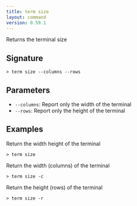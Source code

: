 ```yaml
---
title: term size
layout: command
version: 0.59.1
---
```


Returns the terminal size

## Signature

```> term size --columns --rows```

## Parameters

 -  `--columns`: Report only the width of the terminal
 -  `--rows`: Report only the height of the terminal

## Examples

Return the width height of the terminal
```shell
> term size
```

Return the width (columns) of the terminal
```shell
> term size -c
```

Return the height (rows) of the terminal
```shell
> term size -r
```
